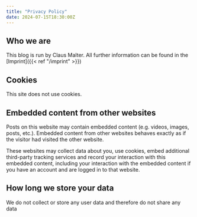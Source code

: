 ```yaml
---
title: "Privacy Policy"
date: 2024-07-15T18:30:00Z
---
```


## Who we are

This blog is run by Claus Malter. All further information can be found in the [Imprint]({{< ref "/imprint" >}})

## Cookies

This site does not use cookies.

## Embedded content from other websites

Posts on this website may contain embedded content (e.g. videos, images, posts, etc.). Embedded content from other websites behaves exactly as if the visitor had visited the other website.

These websites may collect data about you, use cookies, embed additional third-party tracking services and record your interaction with this embedded content, including your interaction with the embedded content if you have an account and are logged in to that website.

## How long we store your data

We do not collect or store any user data and therefore do not share any data
